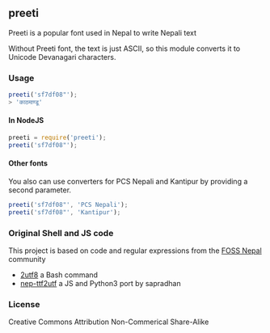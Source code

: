 ## preeti

Preeti is a popular font used in Nepal to write Nepali text

Without Preeti font, the text is just ASCII, so this module converts it to Unicode Devanagari characters.

### Usage

```javascript
preeti('sf7df08"');
> 'काठमाण्डू'
```

#### In NodeJS

```javascript
preeti = require('preeti');
preeti('sf7df08"');
```

#### Other fonts

You also can use converters for PCS Nepali and Kantipur by providing a second parameter.

```javascript
preeti('sf7df08"', 'PCS Nepali');
preeti('sf7df08"', 'Kantipur');
```

### Original Shell and JS code

This project is based on code and regular expressions from the <a href="https://github.com/foss-np">FOSS Nepal</a> community

- <a href="https://github.com/foss-np/2utf8">2utf8</a> a Bash command
- <a href="https://github.com/sapradhan/nep-ttf2utf">nep-ttf2utf</a> a JS and Python3 port by sapradhan

### License

Creative Commons Attribution Non-Commerical Share-Alike
